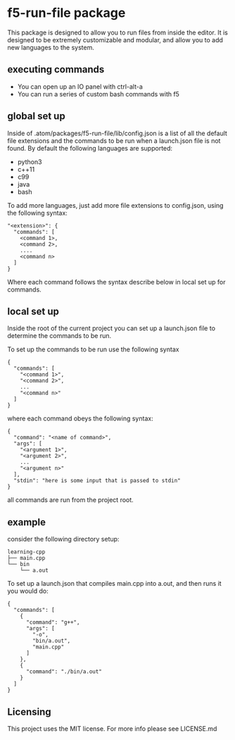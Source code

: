 # f5-run-file package
This package is designed to allow you to run files from inside the editor. It is designed to be extremely customizable and modular, and allow you to add new languages to the system.

## executing commands
* You can open up an IO panel with ctrl-alt-a
* You can run a series of custom bash commands with f5

## global set up
Inside of .atom/packages/f5-run-file/lib/config.json is a list of all the default file extensions and the commands to be run when a launch.json file is not found. By default the following languages are supported:
* python3
* c++11
* c99
* java
* bash

To add more languages, just add more file extensions to config.json, using the following syntax:

```
"<extension>": {
  "commands": [
    <command 1>,
    <command 2>,
    ....
    <command n>
  ]
}
```

Where each command follows the syntax describe below in local set up for commands.


## local set up
Inside the root of the current project you can set up a launch.json file to determine the commands to be run.

To set up the commands to be run use the following syntax

```
{
  "commands": [
    "<command 1>",
    "<command 2>",
    ...
    "<command n>"
  ]
}
```

where each command obeys the following syntax:

```
{
  "command": "<name of command>",
  "args": [
    "<argument 1>",
    "<argument 2>",
    ...
    "<argument n>"
  ],
  "stdin": "here is some input that is passed to stdin"
}
```

all commands are run from the project root.

## example
consider the following directory setup:
```
learning-cpp
├── main.cpp
└── bin
    └── a.out
```
To set up a launch.json that compiles main.cpp into a.out, and then runs it you would do:
```
{
  "commands": [
    {
      "command": "g++",
      "args": [
        "-o",
        "bin/a.out",
        "main.cpp"
      ]
    },
    {
      "command": "./bin/a.out"
    }
  ]
}
```

## Licensing
This project uses the MIT license. For more info please see LICENSE.md

